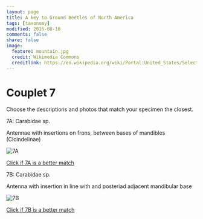 ```yaml
---
layout: page
title: A key to Ground Beetles of North America
tags: [taxonomy]
modified: 2016-08-10
comments: false
share: false
image:
  feature: mountain.jpg
  credit: Wikimedia Commons
  creditlink: https://en.wikipedia.org/wiki/Portal:United_States/Selected_panorama#/media/File:Mount_Ellinor,_Mount_Washington_Panorama.jpg
---
```


# Couplet 7


Choose the descriptions and photos that match your specimen the closest. 

7A: Carabidae sp. 

Antennae with insertions on frons, between bases of mandibles (Cicindelinae)

![7A](//klevan.github.io/images/keyfigs/Key1_7_7A.png)

[Click if 7A is a better match](//klevan.github.io/dynamicTaxonomy/Key1_8)


7B: Carabidae sp. 

Antenna with insertion in line with and posteriad adjacent mandibular base

![7B](//klevan.github.io/images/keyfigs/Key1_7_7B.png)

[Click if 7B is a better match](//klevan.github.io/dynamicTaxonomy/Key1_10)

